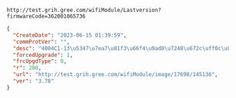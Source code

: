 `http://test.grih.gree.com/wifiModule/Lastversion?firmwareCode=362001065736`

```json
{
  "CreateDate": "2023-06-15 01:39:59",
  "commProtVer": "",
  "desc": "4004C1-13\u5347\u7ea7\u81f3\u66f4\u9ad8\u7248\u672c\uff0c\u8d28\u91cf\u5ba4\u7528",
  "forcedUpgrade": 1,
  "frcUpgdType": 0,
  "r": 200,
  "url": "http://test.grih.gree.com/wifiModule/image/17698/145136",
  "ver": "3.78"
}
```